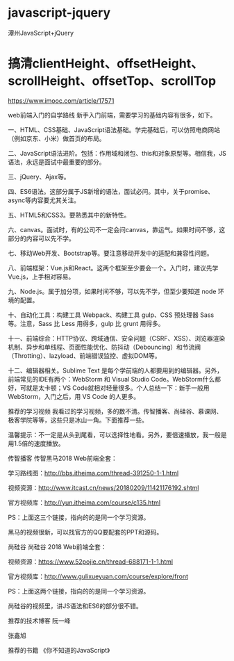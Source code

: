 # javascript-jquery
潭州JavaScript+jQuery

# 搞清clientHeight、offsetHeight、scrollHeight、offsetTop、scrollTop

https://www.imooc.com/article/17571


web前端入门的自学路线
新手入门前端，需要学习的基础内容有很多，如下。

一、HTML、CSS基础、JavaScript语法基础。学完基础后，可以仿照电商网站（例如京东、小米）做首页的布局。

二、JavaScript语法进阶。包括：作用域和闭包、this和对象原型等。相信我，JS语法，永远是面试中最重要的部分。

三、jQuery、Ajax等。

四、ES6语法。这部分属于JS新增的语法，面试必问。其中，关于promise、async等内容要尤其关注。

五、HTML5和CSS3。要熟悉其中的新特性。

六、canvas。面试时，有的公司不一定会问canvas，靠运气。如果时间不够，这部分的内容可以先不学。

七、移动Web开发、Bootstrap等。要注意移动开发中的适配和兼容性问题。

八、前端框架：Vue.js和React。这两个框架至少要会一个。入门时，建议先学Vue.js，上手相对容易。

九、Node.js。属于加分项，如果时间不够，可以先不学，但至少要知道 node 环境的配置。

十、自动化工具：构建工具 Webpack、构建工具 gulp、CSS 预处理器 Sass 等。注意，Sass 比 Less 用得多，gulp 比 grunt 用得多。

十一、前端综合：HTTP协议、跨域通信、安全问题（CSRF、XSS）、浏览器渲染机制、异步和单线程、页面性能优化、防抖动（Debouncing）和节流阀（Throtting）、lazyload、前端错误监控、虚拟DOM等。

十二、编辑器相关。Sublime Text 是每个学前端的人都要用到的编辑器。另外，前端常见的IDE有两个：WebStorm 和 Visual Studio Code。WebStorm什么都好，可就是太卡顿；VS Code就相对轻量很多。个人总结一下：新手一般用 WebStorm，入门之后，用 VS Code 的人更多。

推荐的学习视频
我看过的学习视频，多的数不清。传智播客、尚硅谷、慕课网、极客学院等等，这些只是冰山一角。下面推荐一些。

温馨提示：不一定是从头到尾看，可以选择性地看。另外，要倍速播放，我一般是用1.5倍的速度播放。

传智播客
传智黑马2018 Web前端全套：

学习路线图：http://bbs.itheima.com/thread-391250-1-1.html

视频资源：http://www.itcast.cn/news/20180209/11421176192.shtml

官方视频库：http://yun.itheima.com/course/c135.html

PS：上面这三个链接，指向的的是同一个学习资源。

黑马的视频很新，可以找官方的QQ要配套的PPT和源码。

尚硅谷
尚硅谷 2018 Web前端全套：

视频资源：https://www.52pojie.cn/thread-688171-1-1.html

官方视频库：http://www.gulixueyuan.com/course/explore/front

PS：上面这两个链接，指向的的是同一个学习资源。

尚硅谷的视频里，讲JS语法和ES6的部分很不错。

推荐的技术博客
阮一峰

张鑫旭

推荐的书籍
《你不知道的JavaScript》
